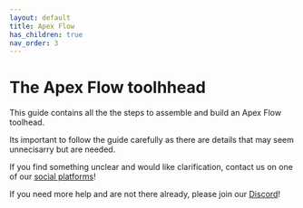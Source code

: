 ```yaml
---
layout: default
title: Apex Flow
has_children: true
nav_order: 3
---
```


# The Apex Flow toolhhead

This guide contains all the the steps to assemble and build an Apex Flow toolhead.

Its important to follow the guide carefully as there are details that may seem unnecisarry but are needed. 

If you find something unclear and would like clarification, contact us on one of our [social platforms](/ApexInvent-Documentation/social.md)!

If you need more help and are not there already, please join our [Discord](https://discord.gg/vhEEsyMe3b)!
